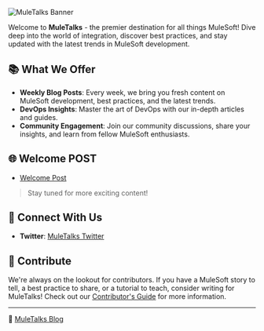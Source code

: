 ![MuleTalks Banner](https://muletalks.dev/wp-content/uploads/2023/08/White-Minimalist-Business-Logo.png)

Welcome to **MuleTalks** - the premier destination for all things MuleSoft! Dive deep into the world of integration, discover best practices, and stay updated with the latest trends in MuleSoft development.

## 📚 What We Offer

- **Weekly Blog Posts**: Every week, we bring you fresh content on MuleSoft development, best practices, and the latest trends.
- **DevOps Insights**: Master the art of DevOps with our in-depth articles and guides.
- **Community Engagement**: Join our community discussions, share your insights, and learn from fellow MuleSoft enthusiasts.

## 🌐 Welcome POST
- [Welcome Post](https://muletalks.dev/2023/08/10/welcome-to-muletalks/)

> Stay tuned for more exciting content!

## 🤝 Connect With Us

- **Twitter**: [MuleTalks Twitter](https://twitter.com/muletalks)

## 🤖 Contribute

We're always on the lookout for contributors. If you have a MuleSoft story to tell, a best practice to share, or a tutorial to teach, consider writing for MuleTalks! Check out our [Contributor's Guide](https://github.com/muletalks/public-assets/blob/master/CONTRIBUTING.md) for more information.

---

🔗 [MuleTalks Blog](https://muletalks.dev/)

